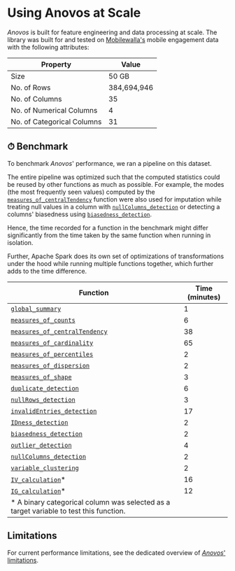 # Using Anovos at Scale

_Anovos_ is built for feature engineering and data processing at scale.
The library was built for and tested on [Mobilewalla's](https://www.mobilewalla.com/) mobile engagement data
with the following attributes:

| Property                   | Value       |
|----------------------------|-------------|
| Size                       | 50 GB       |
| No. of Rows                | 384,694,946 |
| No. of Columns             | 35          |
| No. of Numerical Columns   | 4           |
| No. of Categorical Columns | 31          |

## ⏱ Benchmark

To benchmark _Anovos_' performance, we ran a pipeline on this dataset.

The entire pipeline was optimized such that the computed statistics could be reused by other functions as much as possible.
For example, the modes (the most frequently seen values) computed by the [`measures_of_centralTendency`](../api/data_analyzer/stats_generator.md#measures_of_centraltendency)
function were also used for imputation while treating null values in a column with [`nullColumns_detection`](../api/data_analyzer/quality_checker.md#nullcolumns_detection)
or detecting a columns' biasedness using [`biasedness_detection`](../api/data_analyzer/quality_checker.md#biasedness_detection).

Hence, the time recorded for a function in the benchmark might differ significantly from the time taken by the same function
when running in isolation.

Further, Apache Spark does its own set of optimizations of transformations under the hood while running multiple
functions together, which further adds to the time difference.

| Function                                                                                             | Time (minutes) |
|------------------------------------------------------------------------------------------------------|----------------|
| [`global_summary`](../api/data_analyzer/stats_generator.md#global_summary)                           | 1              |
| [`measures_of_counts`](../api/data_analyzer/stats_generator.md#measures_of_counts)                   | 6              |
| [`measures_of_centralTendency`](../api/data_analyzer/stats_generator.md#measures_of_centraltendency) | 38             |
| [`measures_of_cardinality`](../api/data_analyzer/stats_generator.md#measures_of_cardinality)         | 65             |
| [`measures_of_percentiles`](../api/data_analyzer/stats_generator.md#measures_of_percentiles)         | 2              |
| [`measures_of_dispersion`](../api/data_analyzer/stats_generator.md#measures_of_dispersion)           | 2              |
| [`measures_of_shape`](../api/data_analyzer/stats_generator.md#measures_of_shape)                     | 3              |
| [`duplicate_detection`](../api/data_analyzer/quality_checker.md#duplicate_detection)                 | 6              |
| [`nullRows_detection`](../api/data_analyzer/quality_checker.md#nullrows_detection)                   | 3              |
| [`invalidEntries_detection`](../api/data_analyzer/quality_checker.md#invalidentries_detection)       | 17             |
| [`IDness_detection`](../api/data_analyzer/quality_checker.md#idness_detection)                       | 2              |
| [`biasedness_detection`](../api/data_analyzer/quality_checker.md#biasedness_detection)               | 2              |
| [`outlier_detection`](../api/data_analyzer/quality_checker.md#outlier_detection)                     | 4              |
| [`nullColumns_detection`](../api/data_analyzer/quality_checker.md#nullcolumns_detection)             | 2              |
| [`variable_clustering`](../api/data_analyzer/association_evaluator.md#variable_clustering)           | 2              |
| [`IV_calculation`](../api/data_analyzer/association_evaluator.md#iv_calculation)\*                   | 16             |
| [`IG_calculation`](../api/data_analyzer/association_evaluator.md#ig_calculation)\*                   | 12             |
| \* A binary categorical column was selected as a target variable to test this function.              |                |

## Limitations

For current performance limitations, see the dedicated overview of [_Anovos_' limitations](limitations.md#performance).
